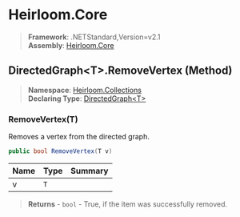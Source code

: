 # Heirloom.Core

> **Framework**: .NETStandard,Version=v2.1  
> **Assembly**: [Heirloom.Core][0]

## DirectedGraph\<T>.RemoveVertex (Method)

> **Namespace**: [Heirloom.Collections][0]  
> **Declaring Type**: [DirectedGraph\<T>][1]

### RemoveVertex(T)

Removes a vertex from the directed graph.

```cs
public bool RemoveVertex(T v)
```

| Name | Type | Summary |
|------|------|---------|
| v    | `T`  |         |

> **Returns** - `bool` - True, if the item was successfully removed.

[0]: ../../../Heirloom.Core.md
[1]: ../DirectedGraph[T].md
